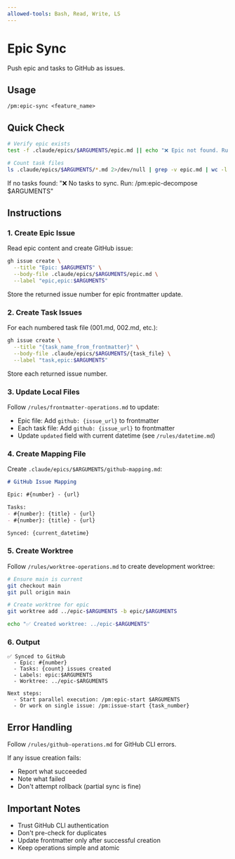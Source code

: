 ```yaml
---
allowed-tools: Bash, Read, Write, LS
---
```


# Epic Sync

Push epic and tasks to GitHub as issues.

## Usage
```
/pm:epic-sync <feature_name>
```

## Quick Check

```bash
# Verify epic exists
test -f .claude/epics/$ARGUMENTS/epic.md || echo "❌ Epic not found. Run: /pm:prd-parse $ARGUMENTS"

# Count task files
ls .claude/epics/$ARGUMENTS/*.md 2>/dev/null | grep -v epic.md | wc -l
```

If no tasks found: "❌ No tasks to sync. Run: /pm:epic-decompose $ARGUMENTS"

## Instructions

### 1. Create Epic Issue

Read epic content and create GitHub issue:
```bash
gh issue create \
  --title "Epic: $ARGUMENTS" \
  --body-file .claude/epics/$ARGUMENTS/epic.md \
  --label "epic,epic:$ARGUMENTS"
```

Store the returned issue number for epic frontmatter update.

### 2. Create Task Issues

For each numbered task file (001.md, 002.md, etc.):
```bash
gh issue create \
  --title "{task_name_from_frontmatter}" \
  --body-file .claude/epics/$ARGUMENTS/{task_file} \
  --label "task,epic:$ARGUMENTS"
```

Store each returned issue number.

### 3. Update Local Files

Follow `/rules/frontmatter-operations.md` to update:
- Epic file: Add `github: {issue_url}` to frontmatter
- Each task file: Add `github: {issue_url}` to frontmatter
- Update `updated` field with current datetime (see `/rules/datetime.md`)

### 4. Create Mapping File

Create `.claude/epics/$ARGUMENTS/github-mapping.md`:
```markdown
# GitHub Issue Mapping

Epic: #{number} - {url}

Tasks:
- #{number}: {title} - {url}
- #{number}: {title} - {url}

Synced: {current_datetime}
```

### 5. Create Worktree

Follow `/rules/worktree-operations.md` to create development worktree:

```bash
# Ensure main is current
git checkout main
git pull origin main

# Create worktree for epic
git worktree add ../epic-$ARGUMENTS -b epic/$ARGUMENTS

echo "✅ Created worktree: ../epic-$ARGUMENTS"
```

### 6. Output

```
✅ Synced to GitHub
  - Epic: #{number}
  - Tasks: {count} issues created
  - Labels: epic:$ARGUMENTS
  - Worktree: ../epic-$ARGUMENTS

Next steps:
  - Start parallel execution: /pm:epic-start $ARGUMENTS
  - Or work on single issue: /pm:issue-start {task_number}
```

## Error Handling

Follow `/rules/github-operations.md` for GitHub CLI errors.

If any issue creation fails:
- Report what succeeded
- Note what failed
- Don't attempt rollback (partial sync is fine)

## Important Notes

- Trust GitHub CLI authentication
- Don't pre-check for duplicates
- Update frontmatter only after successful creation
- Keep operations simple and atomic